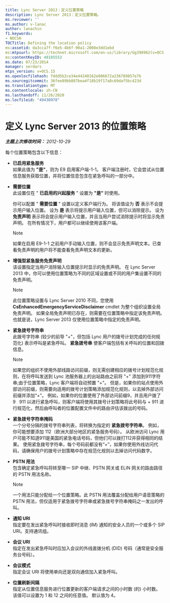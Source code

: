 ```yaml
---
title: Lync Server 2013：定义位置策略
description: Lync Server 2013：定义位置策略。
ms.reviewer: ''
ms.author: v-lanac
author: lanachin
f1.keywords:
- NOCSH
TOCTitle: Defining the location policy
ms:assetid: da3cca7f-f6e5-4b6f-90a1-2008e3dd1ebd
ms:mtpsurl: https://technet.microsoft.com/en-us/library/Gg398962(v=OCS.15)
ms:contentKeyID: 48185553
ms.date: 07/23/2014
manager: serdars
mtps_version: v=OCS.15
ms.openlocfilehash: fddd5b2ce34e44240162e886672a236789857e7b
ms.sourcegitcommit: 36fee89bb887bea4f18b19f17a8c69daf5bc423d
ms.translationtype: MT
ms.contentlocale: zh-CN
ms.lasthandoff: 11/26/2020
ms.locfileid: "49430978"
---
```

# <a name="defining-the-location-policy-for-lync-server-2013"></a>定义 Lync Server 2013 的位置策略

<div data-xmlns="http://www.w3.org/1999/xhtml">

<div class="topic" data-xmlns="http://www.w3.org/1999/xhtml" data-msxsl="urn:schemas-microsoft-com:xslt" data-cs="https://msdn.microsoft.com/">

<div data-asp="https://msdn2.microsoft.com/asp">



</div>

<div id="mainSection">

<div id="mainBody">

<span> </span>

_**主题上次修改时间：** 2012-10-29_

每个位置策略包含以下信息：

  - **已启用紧急服务**  
    如果此值为 **"是"**，则为 E9 启用客户端-1-1。 客户端注册时，它会尝试从位置信息服务获取位置，并将位置信息包含在紧急呼叫的一部分中。

<!-- end list -->

  - **需要位置**  
    此设置仅在 " **已启用的兴起服务** " 设置为 **"是"** 时使用。
    
    你可以配置 " **需要位置** " 设置以定义客户端行为。 将该值设为 **否** 表示不会提示用户输入位置。 设为 **是** 表示将提示用户输入位置，但可以消除提示。 设为 **免责声明** 表示将会提示用户输入位置，并且当用户尝试消除提示时将显示免责声明。 在所有情况下，用户都可以继续使用该客户端。
    
    <div>
    

    > [!NOTE]  
    > 如果在启用 E9-1-1 之前用户手动输入位置，则不会显示免责声明文本。已查看免责声明的用户将不能查看免责声明文本的更新。

    
    </div>

<!-- end list -->

  - **增强型紧急服务免责声明**  
    该设置指定当用户消除输入位置提示时显示的免责声明。 在 Lync Server 2013 中，你可以使用位置策略为不同的区域设置或不同的用户集设置不同的免责声明。
    
    <div>
    

    > [!NOTE]  
    > 此位置策略设置与 Lync Server 2010 不同，您使用 <STRONG>CsEnhancedEmergencyServiceDisclaimer</STRONG> cmdlet 为整个组织设置全局免责声明。 如果全局免责声明已存在，则需要在位置策略中指定该免责声明。 也就是说，Lync Server 2013 仅使用位置策略中指定的免责声明。

    
    </div>

<!-- end list -->

  - **紧急拨号字符串**  
    此拨号字符串 (较少的前导 "+"，但包括 Lync 用户的拨号计划完成的任何规范化) 表示呼叫是紧急呼叫。 **紧急拨号串** 使客户端包括有关呼叫的位置和回拨信息。
    
    <div>
    

    > [!NOTE]  
    > 如果您的组织不使用外部线路访问前缀，则无需创建相应的拨号计划规范化规则，在将呼叫发送到 Lync 池服务器上的出站路由之前将 "+" 添加到911字符串;由于位置策略，Lync 客户端将自动预置 "+"。 但是，如果你的站点使用外部访问前缀，则需要向适用的拨号计划策略添加规范化规则，以去掉外部访问前缀并添加“+”。 例如，如果你的位置使用了外部访问前缀9，并且用户拨了 9 &nbsp; 911 以进行紧急呼叫，则客户端将使用其拨号计划策略将此号码与 + 911 进行规范化，然后由呼叫者的位置配置文件中的路由评估该拨出的号码。

    
    </div>

<!-- end list -->

  - **紧急拨号字符串掩码**  
    一个分号分隔的拨号字符串列表，将转换为指定的 **紧急拨号字符串**。 例如，你可能想要添加 112（欧洲大部分地区的紧急服务号码）。 从欧洲访问 Lync 用户可能不知道911是美国的紧急电话号码，但他们可以拨打112并获得相同的结果。 使用紧急拨号字符串，每个号码前都没有“+”，如果你使用外线访问代码，请确保用户的拨号计划策略中存在规范化规则以去掉访问代码数字。

<!-- end list -->

  - **PSTN 用法**  
    包含确定紧急呼叫将转至哪一 SIP 中继、PSTN 网关或 ELIN 网关的路由路径的 PSTN 用法名称。
    
    <div>
    

    > [!NOTE]  
    > 一个用法只能分配给一个位置策略。此 PSTN 用法覆盖分配给用户语音策略的 PSTN 用法，但仅适用于紧急拨号字符串或紧急拨号字符串掩码之一发出的呼叫。

    
    </div>

<!-- end list -->

  - **通知 URI**  
    指定要在发出紧急呼叫时接收即时消息 (IM) 通知的安全人员的一个或多个 SIP URI。支持通讯组。

<!-- end list -->

  - **会议 URI**  
    指定在发出紧急呼叫时应加入会议的外线直拨分机 (DID) 号码（通常是安全服务台号码）。

<!-- end list -->

  - **会议模式**  
    指定会议 URI 将使用单向还是双向通信加入紧急呼叫。

<!-- end list -->

  - **位置刷新间隔**  
    指定从位置信息服务进行位置更新的客户端请求之间的小时数 (的) 小时数。 该值可以设置为 1 和 12 之间的任意值。 默认值为 4。

</div>

<span> </span>

</div>

</div>

</div>

